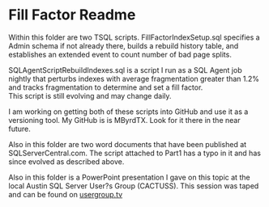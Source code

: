 # Fill Factor Readme

Within this folder are two TSQL scripts.  FillFactorIndexSetup.sql specifies a Admin schema if not already 
there, builds a rebuild history table, and establishes an extended event to count number of bad page 
splits.

SQLAgentScriptRebuildIndexes.sql is a script I run as a SQL Agent job nightly that perturbs indexes with 
average fragmentation greater than 1.2% and tracks fragmentation to determine and set a fill factor.  
This script is still evolving and may change daily.

I am working on getting both of these scripts into GitHub and use it as a versioning tool.  My GitHub is is 
MByrdTX.  Look for it there in the near future.

Also in this folder are two word documents that have been published at SQLServerCentral.com.  The 
script attached to Part1 has a typo in it and has since evolved as described above.

Also in this folder is a PowerPoint presentation I gave on this topic at the local Austin SQL Server User?s 
Group (CACTUSS). This session was taped and can be found on [usergroup.tv](http://usergroup.tv/videos/a-self-tuning-fill-factor-technique-for-sql-server)


